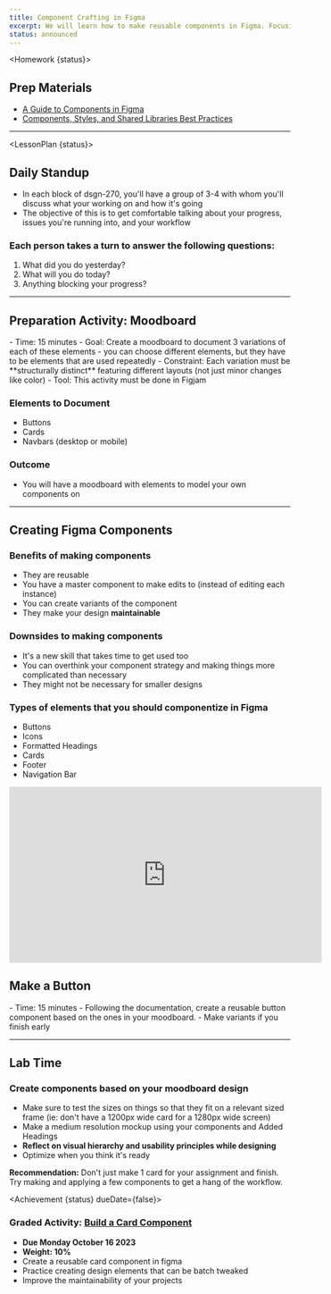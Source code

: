 ```yaml
---
title: Component Crafting in Figma
excerpt: We will learn how to make reusable components in Figma. Focusing on medium to high fidelity design, this class covers techniques used to design UI elements that can be replicated across a broader design.
status: announced
---
```


<script>
	import Homework from "$lib/components/Homework.svelte";
	import LessonPlan from "$lib/components/LessonPlan.svelte";
	import Achievement from "$lib/components/Achievement.svelte";
</script>

<Homework {status}>

<h2>Prep Materials</h2>

- [A Guide to Components in Figma](https://help.figma.com/hc/en-us/articles/360038662654-Guide-to-components-in-Figma)
- [Components, Styles, and Shared Libraries Best Practices](https://www.figma.com/best-practices/components-styles-and-shared-libraries/)

---

</Homework>

<LessonPlan {status}>

<h2 id="standup">Daily Standup</h2>

- In each block of dsgn-270, you'll have a group of 3-4 with whom you'll discuss what your working on and how it's going
- The objective of this is to get comfortable talking about your progress, issues you're running into, and your workflow

### Each person takes a turn to answer the following questions:

1.  What did you do yesterday?
2.  What will you do today?
3.  Anything blocking your progress?

---

<h2>Preparation Activity: Moodboard</h2>
- Time: 15 minutes
- Goal: Create a moodboard to document 3 variations of each of these elements
	- you can choose different elements, but they have to be elements that are used repeatedly
- Constraint: Each variation must be **structurally distinct** featuring different layouts (not just minor changes like color)
- Tool: This activity must be done in Figjam

### Elements to Document

- Buttons
- Cards
- Navbars (desktop or mobile)

### Outcome

- You will have a moodboard with elements to model your own components on

---

<h2>Creating Figma Components</h2>

### Benefits of making components

- They are reusable
- You have a master component to make edits to (instead of editing each instance)
- You can create variants of the component
- They make your design **maintainable**

### Downsides to making components

- It's a new skill that takes time to get used too
- You can overthink your component strategy and making things more complicated than necessary
- They might not be necessary for smaller designs

### Types of elements that you should componentize in Figma

- Buttons
- Icons
- Formatted Headings
- Cards
- Footer
- Navigation Bar

<iframe width="560" height="315" src="https://www.youtube.com/embed/9xiRHz72du4?si=qe7gz1hqQuz3RAop" title="YouTube video player" frameborder="0" allow="accelerometer; autoplay; clipboard-write; encrypted-media; gyroscope; picture-in-picture; web-share" allowfullscreen></iframe>

<h2>Make a Button</h2>
- Time: 15 minutes
- Following the documentation, create a reusable button component based on the ones in your moodboard.
- Make variants if you finish early

---

<h2>Lab Time</h2>

### Create components based on your moodboard design

- Make sure to test the sizes on things so that they fit on a relevant sized frame (ie: don't have a 1200px wide card for a 1280px wide screen)
- Make a medium resolution mockup using your components and Added Headings
- **Reflect on visual hierarchy and usability principles while designing**
- Optimize when you think it's ready

**Recommendation:** Don't just make 1 card for your assignment and finish. Try making and applying a few components to get a hang of the workflow.

</LessonPlan>

<Achievement {status} dueDate={false}>

### Graded Activity: [Build a Card Component](/courses/dsgn-270/assessments/graded-activities)

- **Due Monday October 16 2023**
- **Weight: 10%**
- Create a reusable card component in figma
- Practice creating design elements that can be batch tweaked
- Improve the maintainability of your projects

</Achievement>
